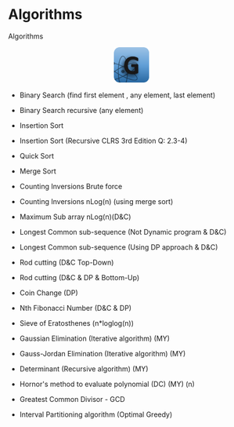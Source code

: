 # Algorithms
Algorithms

<p align="center">
  <a href="https://www.linkedin.com/in/guru-sarath-t-4ab648131/">
    <img 
src="https://github.com/gurusarath1/Snippets/blob/master/GitHubLogo_G_iconSize.png" 
alt="Guru Sarath T" width="72" height="72">
  </a>
</p>

- Binary Search (find first element , any element, last element) 

- Binary Search recursive (any element)

- Insertion Sort

- Insertion Sort (Recursive CLRS 3rd Edition Q: 2.3-4) 

- Quick Sort

- Merge Sort

- Counting Inversions Brute force

- Counting Inversions nLog(n) (using merge sort)

- Maximum Sub array nLog(n)(D&C)

- Longest Common sub-sequence (Not Dynamic program & D&C)

- Longest Common sub-sequence (Using DP approach & D&C)

- Rod cutting (D&C  Top-Down)

- Rod cutting (D&C & DP & Bottom-Up)

- Coin Change (DP)

- Nth Fibonacci Number (D&C & DP)

- Sieve of Eratosthenes (n*loglog(n))

- Gaussian Elimination (Iterative algorithm) (MY)

- Gauss-Jordan Elimination (Iterative algorithm) (MY)

- Determinant (Recursive algorithm) (MY)

- Hornor's method to evaluate polynomial (DC) (MY) (n) 

- Greatest Common Divisor - GCD

- Interval Partitioning algorithm (Optimal Greedy)
